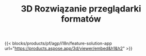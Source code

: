 ﻿---
title: 3D Rozwiązanie przeglądarki formatów 
weight: 7730
url: /pl/viewer
limit: 
description: Wyświetlanie 3D plików z dowolnego urządzenia
---
{{< blocks/products/pf/agp/i18n/feature-solution-app url="https://products.aspose.app/3d/viewer/embed&h1&h2" >}} 
